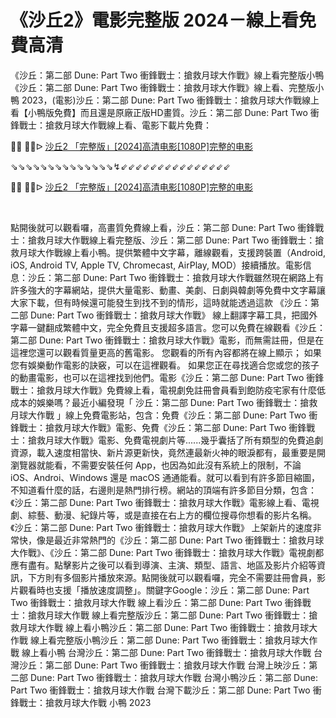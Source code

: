 《沙丘2》電影完整版 2024－線上看免費高清 
=
《沙丘：第二部 Dune: Part Two 衝鋒戰士：搶救月球大作戰》線上看完整版小鴨《沙丘：第二部 Dune: Part Two 衝鋒戰士：搶救月球大作戰》線上看、完整版小鴨 2023，(電影)沙丘：第二部 Dune: Part Two 衝鋒戰士：搶救月球大作戰線上看【小鴨版免費】而且還是原廠正版HD畫質。沙丘：第二部 Dune: Part Two 衝鋒戰士：搶救月球大作戰線上看、電影下載片免費：

<p>🔴🔴 🔴🔴ᐅ <a href="https://t.co/VBD8o6Oxoj">沙丘2 「完整版」[2024]高清电影[1080P]完整的电影</a></p>
<p>⇘⇘⇘⇘⇘⇘⇘⇘⇘⇘⇘⇘⇘⇘↯⇙⇙⇙⇙⇙⇙⇙⇙⇙⇙⇙⇙⇙⇙⇙</p>
<p>🔴🔴 🔴🔴ᐅ <a href="https://t.co/dbPwcDz6ub">沙丘2 「完整版」[2024]高清电影[1080P]完整的电影</a></p>
<p><br></p>

點開後就可以觀看囉，高畫質免費線上看，沙丘：第二部 Dune: Part Two 衝鋒戰士：搶救月球大作戰線上看完整版、沙丘：第二部 Dune: Part Two 衝鋒戰士：搶救月球大作戰線上看小鴨。提供繁體中文字幕，離線觀看，支援跨裝置（Android, iOS, Android TV, Apple TV, Chromecast, AirPlay, MOD）接續播放。電影信息：沙丘：第二部 Dune: Part Two 衝鋒戰士：搶救月球大作戰雖然現在網路上有許多強大的字幕網站，提供大量電影、動畫、美劇、日劇與韓劇等免費中文字幕讓大家下載，但有時候還可能發生到找不到的情形，這時就能透過這款 《沙丘：第二部 Dune: Part Two 衝鋒戰士：搶救月球大作戰》 線上翻譯字幕工具，把國外字幕一鍵翻成繁體中文，完全免費且支援超多語言。您可以免費在線觀看《沙丘：第二部 Dune: Part Two 衝鋒戰士：搶救月球大作戰》電影，而無需註冊，但是在這裡您還可以觀看質量更高的舊電影。 您觀看的所有內容都將在線上顯示； 如果您有娛樂動作電影的訣竅，可以在這裡觀看。 如果您正在尋找適合您或您的孩子的動畫電影，也可以在這裡找到他們。電影《沙丘：第二部 Dune: Part Two 衝鋒戰士：搶救月球大作戰》免費線上看，電視劇免註冊會員看到飽防疫宅家有什麼低成本的娛樂嗎？最近小編發現「 沙丘：第二部 Dune: Part Two 衝鋒戰士：搶救月球大作戰 」線上免費電影站，包含：免費《沙丘：第二部 Dune: Part Two 衝鋒戰士：搶救月球大作戰》電影、免費《沙丘：第二部 Dune: Part Two 衝鋒戰士：搶救月球大作戰》電影、免費電視劇片等......幾乎囊括了所有類型的免費追劇資源，載入速度相當快、新片源更新快，竟然連最新火神的眼淚都有，最重要是開瀏覽器就能看，不需要安裝任何 App，也因為如此沒有系統上的限制，不論 iOS、Androi、Windows 還是 macOS 通通能看。就可以看到有許多節目縮圖，不知道看什麼的話，右邊則是熱門排行榜。網站的頂端有許多節目分類，包含：《沙丘：第二部 Dune: Part Two 衝鋒戰士：搶救月球大作戰》電影線上看、電視劇、綜藝、動漫、紀錄片等，或是直接在右上方的欄位搜尋你想看的影片名稱。《沙丘：第二部 Dune: Part Two 衝鋒戰士：搶救月球大作戰》 上架新片的速度非常快，像是最近非常熱門的《沙丘：第二部 Dune: Part Two 衝鋒戰士：搶救月球大作戰》、《沙丘：第二部 Dune: Part Two 衝鋒戰士：搶救月球大作戰》電視劇都應有盡有。點擊影片之後可以看到導演、主演、類型、語言、地區及影片介紹等資訊，下方則有多個影片播放來源。點開後就可以觀看囉，完全不需要註冊會員，影片觀看時也支援「播放速度調整」。關鍵字Google：沙丘：第二部 Dune: Part Two 衝鋒戰士：搶救月球大作戰 線上看沙丘：第二部 Dune: Part Two 衝鋒戰士：搶救月球大作戰 線上看完整版沙丘：第二部 Dune: Part Two 衝鋒戰士：搶救月球大作戰 線上看小鴨沙丘：第二部 Dune: Part Two 衝鋒戰士：搶救月球大作戰 線上看完整版小鴨沙丘：第二部 Dune: Part Two 衝鋒戰士：搶救月球大作戰 線上看小鴨 台灣沙丘：第二部 Dune: Part Two 衝鋒戰士：搶救月球大作戰 台灣沙丘：第二部 Dune: Part Two 衝鋒戰士：搶救月球大作戰 台灣上映沙丘：第二部 Dune: Part Two 衝鋒戰士：搶救月球大作戰 台灣小鴨沙丘：第二部 Dune: Part Two 衝鋒戰士：搶救月球大作戰 台灣下載沙丘：第二部 Dune: Part Two 衝鋒戰士：搶救月球大作戰 小鴨 2023 
